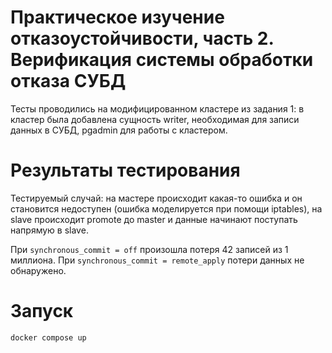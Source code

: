# Практическое изучение отказоустойчивости, часть 2. Верификация системы обработки отказа СУБД

Тесты проводились на модифицированном кластере из задания 1: в кластер была добавлена сущность writer, необходимая для записи данных в СУБД, pgadmin для работы с кластером.

# Результаты тестирования

Тестируемый случай: на мастере происходит какая-то ошибка и он становится недоступен (ошибка моделируется при помощи iptables), на slave происходит promote до master и данные начинают поступать напрямую в slave.

При ```synchronous_commit = off``` произошла потеря 42 записей из 1 миллиона.
При ```synchronous_commit = remote_apply``` потери данных не обнаружено.

# Запуск

```
docker compose up
```